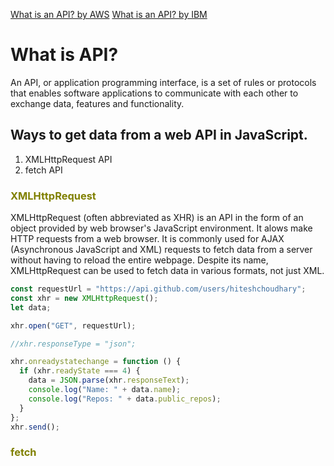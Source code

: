 [What is an API? by AWS](https://aws.amazon.com/what-is/api/)
[What is an API? by IBM](https://www.ibm.com/topics/api)

# What is API?

An API, or application programming interface, is a set of rules or protocols that enables software applications to communicate with each other to exchange data, features and functionality.

## Ways to get data from a web API in JavaScript.

1. XMLHttpRequest API
2. fetch API

### <span style="color:olive;">XMLHttpRequest</span>

XMLHttpRequest (often abbreviated as XHR) is an API in the form of an object provided by web browser's JavaScript environment. It alows make HTTP requests from a web browser. It is commonly used for AJAX (Asynchronous JavaScript and XML) requests to fetch data from a server without having to reload the entire webpage. Despite its name, XMLHttpRequest can be used to fetch data in various formats, not just XML.

```js
const requestUrl = "https://api.github.com/users/hiteshchoudhary";
const xhr = new XMLHttpRequest();
let data;

xhr.open("GET", requestUrl);

//xhr.responseType = "json";

xhr.onreadystatechange = function () {
  if (xhr.readyState === 4) {
    data = JSON.parse(xhr.responseText);
    console.log("Name: " + data.name);
    console.log("Repos: " + data.public_repos);
  }
};
xhr.send();
```

### <span style="color:olive;">fetch</span>
